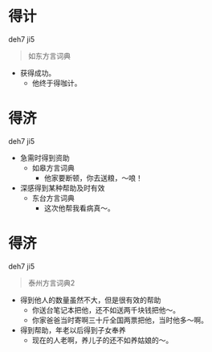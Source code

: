 # 得计
deh7 ji5
> 如东方言词典
- 获得成功。
  - 他终于得咖计。

# 得济
deh7 ji5
+ 急需时得到资助
  * 如皋方言词典
    - 他家要断顿，你去送粮，～哴！
+ 深感得到某种帮助及时有效
  * 东台方言词典
    - 这次他帮我看病真～。


# 得济
deh7 ji5
> 泰州方言词典2
- 得到他人的数量虽然不大，但是很有效的帮助
  - 你送台笔记本把他，还不如送两千块钱把他～。
  - 你家爸爸当时寄啊三十斤全国两票把他，当时他多～啊。
- 得到帮助，年老以后得到子女奉养
  - 现在的人老啊，养儿子的还不如养姑娘的～。